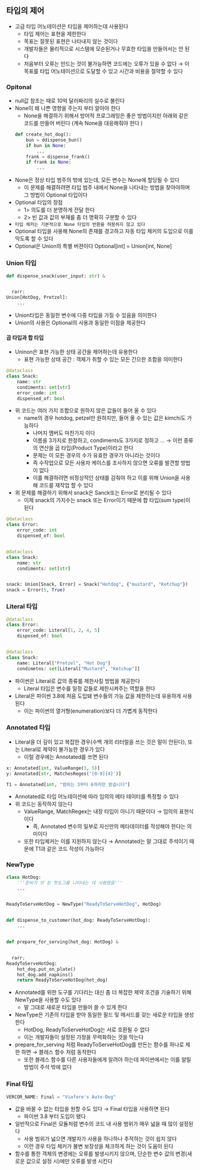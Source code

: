 ## 타입의 제어

- 고급 타입 어노테이션은 타입을 제어하는데 사용된다
    - 타입 제어는 표현을 제한한다
    - 목표는 잘못된 표현은 나타내지 않는 것이다
    - 개발자들은 물리적으로 시스템에 모순된거나 무효한 타입을 만들어서는 안 된다
  - 처음부터 오류는 만드는 것이 불가능하면 코드에는 오류가 있을 수 없다 &rarr; 이 목표를 타입 어노테이션으로 도달할 수 있고 시간과 비용을 절약할 수 있다

### Opitonal

- null값 참조는 때로 10억 달러짜리의 실수로 불린다
- None이 왜 나쁜 영향을 주는지 부터 알아야 한다
    - None을 해결하기 위해서 방어적 프로그래밍은 좋은 방법이지만 아래와 같은 코드를 만들어 버린다 (계속 None을 대응해줘야 한다 )
  ```python
  def create_hot_dog():
      bun = ddispense_bun()
      if bun in None:
          ...
      frank = dispense_frank()
      if frank is None:
          ...
  ```
- None은 정상 타입 범주의 밖에 있는데, 모든 변수는 None에 할당될 수 있다
    - 이 문제를 해결하려면 타입 범주 내에서 None을 나타내는 방법을 찾아야하며 그 방법이 Optional 타입이다
- Optional 타입의 장점
    - 1> 의도를 더 분명하게 전달 한다
    - 2> 빈 값과 값의 부재를 좀 더 명확히 구분할 수 있다
- `타입 체커는 기본적으로 None 타입의 반환을 허용하지 않고 있다`
- Optional 타입을 사용해 None의 존재를 경고하고 자동 타입 체커의 도입으로 이를 막도록 할 수 있다
- Optional은 Union의 특별 버젼이다 Optional[int] = Union[int, None]

### Union 타입

```python
def dispense_snack(user_input: str) &


  rarr;
Union[HotDog, Pretzel]:
    ...
```

- Union타입은 동일한 변수에 다중 타입을 가질 수 있음을 의미한다
- Union의 사용은 Optional의 사용과 동일한 이점을 제공한다

#### 곱 타입과 합 타입

- Uninon은 표현 가능한 상태 공간을 제어하는데 유용한다
    - 표현 가능한 상태 공간 : 객체가 취할 수 있는 모든 간으한 조합을 의미한다

```python
@dataclass
class Snack:
    name: str
    condiments: set[str]
    error_code: int
    dispensed_of: bool
```

- 위 코드는 여러 가지 조합으로 원하지 않은 값들이 들어 올 수 있다
  - name의 경우 hotdog, petzel만 원하지만, 들어 올 수 있는 값은 kimchi도 가능하다
    - 나머지 멤버도 마찬가지 이다
    - 이름을 3가지로 한정하고, condiments도 3가지로 정하고 ... &rarr; 이런 종류의 연산을 곱 타입(Product Type)이라고 한다
    - 문제는 이 모든 경우의 수가 유효한 경우가 아니라는 것이다
    - 즉 수작업으로 모든 사용자 케이스를 조사하지 않으면 오류를 발견할 방법이 없다
    - 이를 해결하려면 비정상적인 상태를 감춰야 하고 이를 위해 Union을 사용해 코드를 재작업 할 수 있다
- 위 문제를 해결하기 위해서 snack은 Sanck또는 Error로 분리될 수 있다
    - 이제 snack의 가지수는 snack 또는 Error이기 때문에 합 타입(sum type)이 된다

```python
@dataclass
class Error:
    error_code: int
    dispensed_of: bool


@dataclass
class Snack:
    name: str
    condiments: set[str]


snack: Union[Snack, Error] = Snack("Hotdog", {"mustard", "Ketchup"})
snack = Error(5, True)
```

### Literal 타입

```python
@dataclass
class Error:
    error_code: Literal[1, 2, 4, 5]
    disposed_of: bool


@dataclass
class Snack:
    name: Literal["Pretzel", "Hot Dog"]
    condimetns: set[Literal["Mustard", "Ketchup"]]
```

- 파이썬은 Literal로 값의 종류를 제한사킬 방법을 제공한다
    - Literal 타입은 변수를 일정 값들로 제한시켜주는 역할을 한다
- Literal은 파이썬 3.8에 처음 도입돼 변수들의 가능 값을 제한하는데 유용하게 사용된다
    - 이는 파이썬의 열거형(enumeration)보다 더 가볍게 동작한다

### Annotated 타입

- Literal을 더 깊이 있고 복잡한 경우(수백 개의 리터럴을 쓰는 것은 말이 안된다), 또는 Literal로 제약이 불가능한 경우가 있다
    - 이럴 경우에는 Annotated를 쓰면 된다

```python
x: Annotated[int, ValueRange(3, 5)]
y: Annotated[str, MatchesReges('[0-9]{4}')]

T1 = Annotated[int, "범위는 3부터 6까지만 받습니다"]
```

- Annotated로 타입 어노테이션에 따라 임의의 메타 테이터를 특정할 수 있다
- 위 코드는 동작하지 않는다
  - ValueRange, MatchRegex는 내장 타입이 아니기 때문이다 &rarr; 임의의 표현식이다
    - 즉, Annotated 변수의 일부로 자신만의 메타데이터를 작성해야 한다는 의미이다
  - 또한 타입체커는 이를 지원하지 않는다 &rarr; Annotated는 말 그대로 주석이기 때문에 T1과 같은 코드 작성이 가능하다

### NewType

```python
class HotDog:
    '''준비가 안 된 핫도그를 나타내는 데 사용됐음'''
    ...


ReadyToServeHotDog = NewType("ReadyToServeHotDog", HotDog)


def dispense_to_customer(hot_dog: ReadyToServeHotDog):
    ...


def prepare_for_serving(hot_dog: HotDog) &


  rarr;
ReadyToServeHotDog:
    hot_dog.put_on_plate()
    hot_dog.add_napkins()
    return ReadyToServeHotDog(hot_dog)
```

- Annotated를 위한 도구를 기다리는 대신 좀 더 복잡한 제약 조건을 기술하기 위해 NewType을 사용할 수도 있다
    - 말 그대로 새로운 타입을 만들어 쓸 수 있게 한다
- NewType은 기존의 타입을 받아 동일한 필드 및 메서드를 갖는 새로운 타입을 생성한다
    - HotDog, ReadyToServeHotDog는 서로 호환될 수 없다
    - 이는 개발자들이 설정된 가정을 무력화하는 것을 막는다
- prepare_for_serving 처럼 ReadyToServeHotDog를 만든는 함수를 하나로 제한 하면 &rarr; 블레스 함수 처럼 동작한다
    - 또한 블레스 함수를 다른 사용자들에게 알려야 하는데 파이썬에서는 이를 알릴 방법이 주석 밖에 없다

### Final 타입

```python
VERCOR_NAME: Final = "Viafore's Auto-Dog"
```

- 값을 바꿀 수 없는 타입을 원할 수도 있다 &rarr; Final 타입을 사용하면 된다
    - 파이썬 3.8 부터 도입이 됐다
- 일반적으로 Final은 모듈처럼 변수의 코드 내 사용 범위가 매우 넓을 때 많이 설정된다
    - 사용 범위가 넓으면 개발자가 사용을 하나하나 추적하는 것이 쉽지 않다
    - 이런 경우 타입 체커가 불변 보장성을 체크하게 하는 것이 도움이 된다
- 함수를 통한 객체의 변경에는 오류를 발생시키지 않으며, 단순한 변수 값의 변경(새로운 값으로 설정 시)에만 오류를 발생 시킨다 